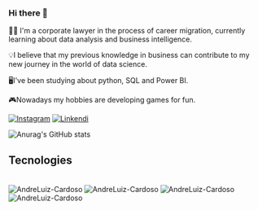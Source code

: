 ### Hi there 👋
🧑‍💼 I'm a corporate lawyer in the process of career migration, currently learning about data analysis and business intelligence.

💡I believe that my previous knowledge in business can contribute to my new journey in the world of data science.

🖥️I've been studying about python, SQL and Power BI.

🎮Nowadays my hobbies are developing games for fun.

[![Instagram](https://img.shields.io/badge/Instagram-E4405F?style=for-the-badge&logo=instagram&logoColor=white)](https://www.instagram.com/adv.andrecardoso)
[![Linkendi](https://img.shields.io/badge/LinkedIn-0077B5?style=for-the-badge&logo=linkedin&logoColor=white)](https://www.linkedin.com/in/andre-l-cardoso)

![Anurag's GitHub stats](https://github-readme-stats.vercel.app/api?username=AndreLuiz-Cardoso&show_icons=true&bg_color=00000000)

## Tecnologies 
<div style="display: inline_block"><br/>
            <img align="center" alt="AndreLuiz-Cardoso" src="https://img.shields.io/badge/Python-3776AB?style=for-the-badge&logo=python&logoColor=white"/>
            <img align="center" alt="AndreLuiz-Cardoso" src="https://img.shields.io/badge/MySQL-00000F?style=for-the-badge&logo=mysql&logoColor=white"/> 
            <img align="center" alt="AndreLuiz-Cardoso" src="https://img.shields.io/badge/C%23-239120?style=for-the-badge&logo=c-sharp&logoColor=white"/>
            <img align="center" alt="AndreLuiz-Cardoso" src="https://img.shields.io/badge/Unity-100000?style=for-the-badge&logo=unity&logoColor=white"/>
</div><br/>
  

        
          
          
